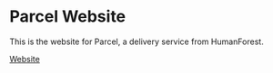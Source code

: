 # Parcel Website

This is the website for Parcel, a delivery service from HumanForest.

[Website](https://parcel.humanforest.co.uk/)
